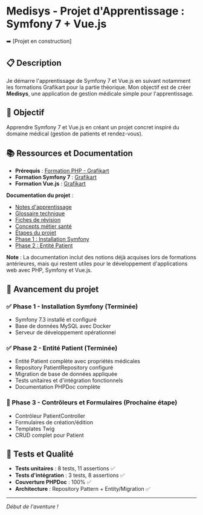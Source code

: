 # Medisys - Projet d'Apprentissage : Symfony 7 + Vue.js
<!-- DEPLOY-LINK-START -->
➡️ [Projet en construction]
<!-- DEPLOY-LINK-END -->
## 📋 Description

Je démarre l'apprentissage de Symfony 7 et Vue.js en suivant notamment les formations Grafikart pour la partie théorique. Mon objectif est de créer **Medisys**, une application de gestion médicale simple pour l'apprentissage.

## 🎯 Objectif

Apprendre Symfony 7 et Vue.js en créant un projet concret inspiré du domaine médical (gestion de patients et rendez-vous).

## 📚 Ressources et Documentation

- **Prérequis** : [Formation PHP - Grafikart](https://grafikart.fr/formations/php)
- **Formation Symfony 7** : [Grafikart](https://grafikart.fr/formations/apprendre-symfony-7)
- **Formation Vue.js** : [Grafikart](https://grafikart.fr/formations/vuejs)

**Documentation du projet** :

- [Notes d'apprentissage](docs/NOTES-APPRENTISSAGE.md)
- [Glossaire technique](docs/GLOSSAIRE.md)
- [Fiches de révision](docs/fiches-revision/INDEX-FICHES.md)
- [Concepts métier santé](docs/CONCEPTS-METIER-SANTE.md)
- [Étapes du projet](docs/projet/PREPARATION-PROJET.md)
- [Phase 1 : Installation Symfony](docs/projet/PHASE-1-INSTALLATION-SYMFONY.md)
- [Phase 2 : Entité Patient](docs/projet/PHASE-2-ENTITE-PATIENT.md)

**Note** : La documentation inclut des notions déjà acquises lors de formations antérieures, mais qui restent utiles pour le développement d'applications web avec PHP, Symfony et Vue.js.

## 🚀 Avancement du projet

### ✅ Phase 1 - Installation Symfony (Terminée)

- Symfony 7.3 installé et configuré
- Base de données MySQL avec Docker
- Serveur de développement opérationnel

### ✅ Phase 2 - Entité Patient (Terminée)

- Entité Patient complète avec propriétés médicales
- Repository PatientRepository configuré
- Migration de base de données appliquée
- Tests unitaires et d'intégration fonctionnels
- Documentation PHPDoc complète

### 🔄 Phase 3 - Contrôleurs et Formulaires (Prochaine étape)

- Contrôleur PatientController
- Formulaires de création/édition
- Templates Twig
- CRUD complet pour Patient

## 🧪 Tests et Qualité

- **Tests unitaires** : 8 tests, 11 assertions ✅
- **Tests d'intégration** : 3 tests, 8 assertions ✅
- **Couverture PHPDoc** : 100% ✅
- **Architecture** : Repository Pattern + Entity/Migration ✅

---

*Début de l'aventure !*
